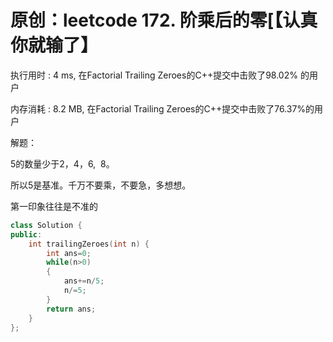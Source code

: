 # 原创：leetcode 172. 阶乘后的零[【认真你就输了】

执行用时 : 4 ms, 在Factorial Trailing Zeroes的C++提交中击败了98.02% 的用户

内存消耗 : 8.2 MB, 在Factorial Trailing Zeroes的C++提交中击败了76.37%的用户

解题：

5的数量少于2，4，6,  8。

所以5是基准。千万不要乘，不要急，多想想。

第一印象往往是不准的
```c++
class Solution {
public:
    int trailingZeroes(int n) {
        int ans=0;
        while(n>0)
        {
            ans+=n/5;
            n/=5;
        }
        return ans;     
    }
};
```
 

 
